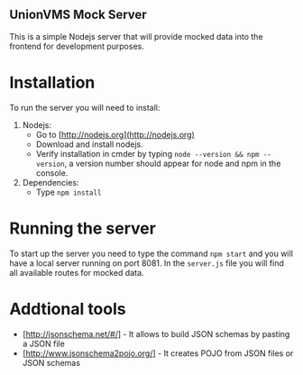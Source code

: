 ## UnionVMS Mock Server
This is a simple Nodejs server that will provide mocked data into the frontend for development purposes.

# Installation
To run the server you will need to install:
1. Nodejs:
	* Go to [http://nodejs.org](http://nodejs.org)
	* Download and install nodejs.
	* Verify installation in cmder by typing `node --version && npm --version`, a version number should appear for node and npm in the console.
2. Dependencies:
	* Type `npm install`

# Running the server
To start up the server you need to type the command `npm start` and you will have a local server running on port 8081.
In the `server.js` file you will find all available routes for mocked data.

# Addtional tools
* [http://jsonschema.net/#/] - It allows to build JSON schemas by pasting a JSON file
* [http://www.jsonschema2pojo.org/] - It creates POJO from JSON files or JSON schemas
